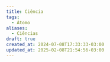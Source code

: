 ```yaml
---
title: Ciência
tags:
  - Átomo
aliases:
  - Ciências
draft: true
created_at: 2024-07-08T17:33:33-03:00
updated_at: 2025-02-08T21:54:56-03:00
---
```


